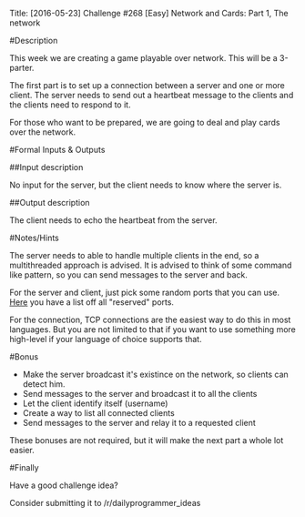 Title: [2016-05-23] Challenge #268 [Easy] Network and Cards: Part 1, The network

#Description

This week we are creating a game playable over network. This will be a 3-parter.

The first part is to set up a connection between a server and one or more client.
The server needs to send out a heartbeat message to the clients and the clients need to respond to it.

For those who want to be prepared, we are going to deal and play cards over the network.

#Formal Inputs & Outputs

##Input description

No input for the server, but the client needs to know where the server is.

##Output description

The client needs to echo the heartbeat from the server.

#Notes/Hints

The server needs to able to handle multiple clients in the end, so a multithreaded approach is advised.
It is advised to think of some command like pattern, so you can send messages to the server and back.

For the server and client, just pick some random ports that you can use. [Here](https://en.wikipedia.org/wiki/List_of_TCP_and_UDP_port_numbers) you have a list off all "reserved" ports.

For the connection, TCP connections are the easiest way to do this in most languages. But you are not limited to that if you want to use something more high-level if your language of choice supports that.

#Bonus

 - Make the server broadcast it's existince on the network, so clients can detect him.
 - Send messages to the server and broadcast it to all the clients
 - Let the client identify itself (username)
 - Create a way to list all connected clients
 - Send messages to the server and relay it to a requested client

These bonuses are not required, but it will make the next part a whole lot easier.

#Finally

Have a good challenge idea?

Consider submitting it to /r/dailyprogrammer_ideas